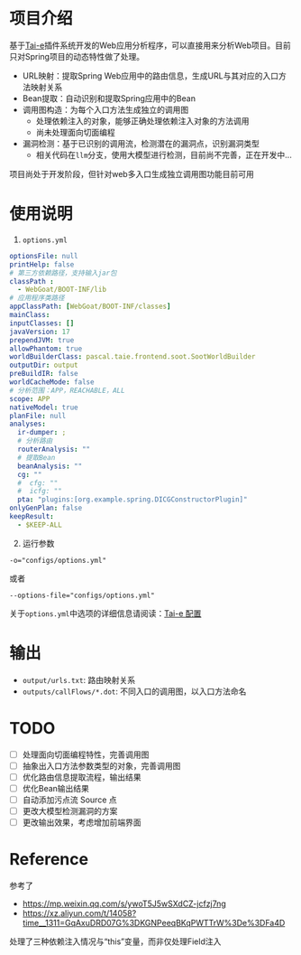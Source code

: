 # 项目介绍
基于[Tai-e](https://github.com/pascal-lab/Tai-e)插件系统开发的Web应用分析程序，可以直接用来分析Web项目。目前只对Spring项目的动态特性做了处理。
- URL映射：提取Spring Web应用中的路由信息，生成URL与其对应的入口方法映射关系
- Bean提取：自动识别和提取Spring应用中的Bean
- 调用图构造：为每个入口方法生成独立的调用图
  - 处理依赖注入的对象，能够正确处理依赖注入对象的方法调用
  - 尚未处理面向切面编程
- 漏洞检测：基于已识别的调用流，检测潜在的漏洞点，识别漏洞类型
  - 相关代码在`llm`分支，使用大模型进行检测，目前尚不完善，正在开发中...

项目尚处于开发阶段，但针对web多入口生成独立调用图功能目前可用

# 使用说明
1. ```options.yml```
```yml
optionsFile: null
printHelp: false
# 第三方依赖路径，支持输入jar包
classPath :
  - WebGoat/BOOT-INF/lib
# 应用程序类路径
appClassPath: [WebGoat/BOOT-INF/classes]
mainClass:
inputClasses: []
javaVersion: 17
prependJVM: true
allowPhantom: true
worldBuilderClass: pascal.taie.frontend.soot.SootWorldBuilder
outputDir: output
preBuildIR: false
worldCacheMode: false
# 分析范围：APP，REACHABLE，ALL
scope: APP
nativeModel: true
planFile: null
analyses:
  ir-dumper: ;
  # 分析路由
  routerAnalysis: ""
  # 提取Bean
  beanAnalysis: ""
  cg: ""
  #  cfg: ""
  #  icfg: ""
  pta: "plugins:[org.example.spring.DICGConstructorPlugin]"
onlyGenPlan: false
keepResult:
  - $KEEP-ALL


```
2. 运行参数
```text
-o="configs/options.yml"
```
或者
```text
--options-file="configs/options.yml"
```
关于```options.yml```中选项的详细信息请阅读：[Tai-e 配置](https://tai-e.pascal-lab.net/docs/current/reference/en/command-line-options.html)

# 输出
- `output/urls.txt`: 路由映射关系
- `outputs/callFlows/*.dot`: 不同入口的调用图，以入口方法命名

# TODO
- [ ] 处理面向切面编程特性，完善调用图
- [ ] 抽象出入口方法参数类型的对象，完善调用图
- [ ] 优化路由信息提取流程，输出结果
- [ ] 优化Bean输出结果
- [ ] 自动添加污点流 Source 点
- [ ] 更改大模型检测漏洞的方案
- [ ] 更改输出效果，考虑增加前端界面

# Reference
参考了
- https://mp.weixin.qq.com/s/ywoT5J5wSXdCZ-jcfzj7ng
- https://xz.aliyun.com/t/14058?time__1311=GqAxuDRD07G%3DKGNPeeqBKqPWTTrW%3De%3DFa4D

处理了三种依赖注入情况与“this”变量，而非仅处理Field注入